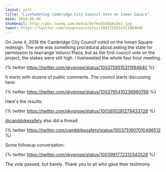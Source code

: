 ```yaml
---
layout: post
title: "Livetweeting Cambridge City Council Vote on Inman Square"
date: 2018-06-04
thumbnail: http://pbs.twimg.com/media/De7kwG5UEAAcOeJ.jpg
tweet: https://twitter.com/skyqrose/status/1003759515311984640
---
```


On June 4, 2018 the Cambridge City Council voted on the Inman Square redesign. The vote was something procedural about asking the state for permission to rearrange Velucci Plaza, but as the first council vote on the project, the stakes were still high. I livetweeted the whole four hour meeting.

{% twitter https://twitter.com/skyqrose/status/1003759515311984640 %}

It starts with dozens of public comments. The council starts discussing here:

{% twitter https://twitter.com/skyqrose/status/1003795410236960768 %}

Here's the results:

{% twitter https://twitter.com/skyqrose/status/1003810291279433728 %}

[@cambbikesafety](https://twitter.com/cambbikesafety) also did a thread:

{% twitter https://twitter.com/cambbikesafety/status/1003751607010496512 %}

Some followup conversation:

{% twitter https://twitter.com/skyqrose/status/1003991772312342528 %}

The vote passed, but barely. Thank you to all who gave their testimony.
